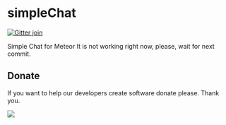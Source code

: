 # simpleChat

[![Gitter join](https://img.shields.io/gitter/room/nwjs/nw.js.svg)](https://gitter.im/wieldo/simple-meteor-chat)

Simple Chat for Meteor
It is not working right now, please, wait for next commit.



## Donate
If you want to help our developers create software donate please. Thank you.

[![](https://www.paypalobjects.com/en_US/i/btn/btn_donateCC_LG.gif)](https://www.paypal.com/cgi-bin/webscr?cmd=_s-xclick&hosted_button_id=V98VLPSG6NQA6)
